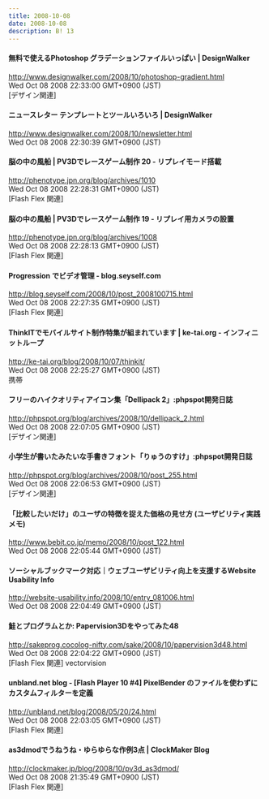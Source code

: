 ```yaml
---
title: 2008-10-08
date: 2008-10-08
description: B! 13
---
```


#### 無料で使えるPhotoshop グラデーションファイルいっぱい | DesignWalker
http://www.designwalker.com/2008/10/photoshop-gradient.html<br>
Wed Oct 08 2008 22:33:00 GMT+0900 (JST)<br>
[デザイン関連]


#### ニュースレター テンプレートとツールいろいろ | DesignWalker
http://www.designwalker.com/2008/10/newsletter.html<br>
Wed Oct 08 2008 22:30:39 GMT+0900 (JST)<br>


#### 脳の中の風船 | PV3Dでレースゲーム制作 20 - リプレイモード搭載
http://phenotype.jpn.org/blog/archives/1010<br>
Wed Oct 08 2008 22:28:31 GMT+0900 (JST)<br>
[Flash Flex 関連]


#### 脳の中の風船 | PV3Dでレースゲーム制作 19 - リプレイ用カメラの設置
http://phenotype.jpn.org/blog/archives/1008<br>
Wed Oct 08 2008 22:28:13 GMT+0900 (JST)<br>
[Flash Flex 関連]


#### Progression でビデオ管理 - blog.seyself.com
http://blog.seyself.com/2008/10/post_2008100715.html<br>
Wed Oct 08 2008 22:27:35 GMT+0900 (JST)<br>
[Flash Flex 関連]


#### ThinkITでモバイルサイト制作特集が組まれています | ke-tai.org - インフィニットループ
http://ke-tai.org/blog/2008/10/07/thinkit/<br>
Wed Oct 08 2008 22:25:27 GMT+0900 (JST)<br>
携帯


#### フリーのハイクオリティアイコン集「Dellipack 2」:phpspot開発日誌
http://phpspot.org/blog/archives/2008/10/dellipack_2.html<br>
Wed Oct 08 2008 22:07:05 GMT+0900 (JST)<br>
[デザイン関連]


#### 小学生が書いたみたいな手書きフォント「りゅうのすけ」:phpspot開発日誌
http://phpspot.org/blog/archives/2008/10/post_255.html<br>
Wed Oct 08 2008 22:06:53 GMT+0900 (JST)<br>
[デザイン関連]


#### 「比較したいだけ」のユーザの特徴を捉えた価格の見せ方 (ユーザビリティ実践メモ)
http://www.bebit.co.jp/memo/2008/10/post_122.html<br>
Wed Oct 08 2008 22:05:44 GMT+0900 (JST)<br>


#### ソーシャルブックマーク対応｜ウェブユーザビリティ向上を支援するWebsite Usability Info
http://website-usability.info/2008/10/entry_081006.html<br>
Wed Oct 08 2008 22:04:49 GMT+0900 (JST)<br>


#### 鮭とプログラムとか: Papervision3Dをやってみた48
http://sakeprog.cocolog-nifty.com/sake/2008/10/papervision3d48.html<br>
Wed Oct 08 2008 22:04:22 GMT+0900 (JST)<br>
[Flash Flex 関連] vectorvision


#### unbland.net blog - [Flash Player 10 #4]  PixelBender のファイルを使わずにカスタムフィルターを定義
http://unbland.net/blog/2008/05/20/24.html<br>
Wed Oct 08 2008 22:03:05 GMT+0900 (JST)<br>
[Flash Flex 関連]


####   as3dmodでうねうね・ゆらゆらな作例3点 | ClockMaker Blog
http://clockmaker.jp/blog/2008/10/pv3d_as3dmod/<br>
Wed Oct 08 2008 21:35:49 GMT+0900 (JST)<br>
[Flash Flex 関連]



